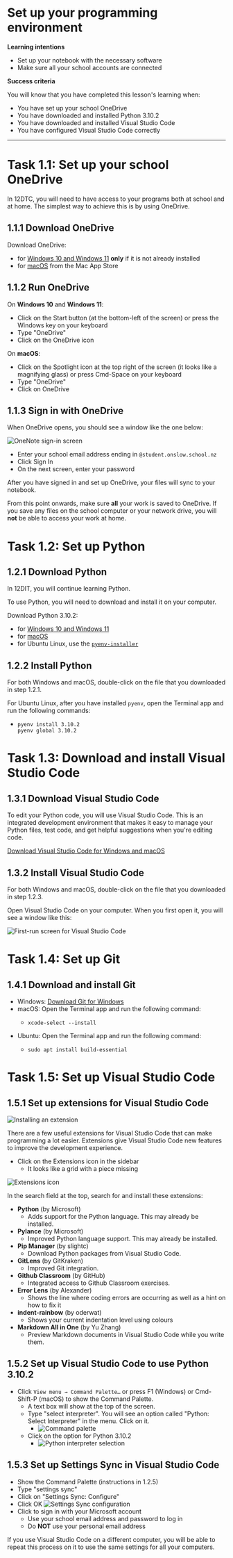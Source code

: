 # Set up your programming environment

**Learning intentions**

- Set up your notebook with the necessary software
- Make sure all your school accounts are connected

**Success criteria**

You will know that you have completed this lesson's learning when:

- You have set up your school OneDrive
- You have downloaded and installed Python 3.10.2
- You have downloaded and installed Visual Studio Code
- You have configured Visual Studio Code correctly

--------

# Task 1.1: Set up your school OneDrive

In 12DTC, you will need to have access to your programs both at school and at home. The simplest way to achieve this is by using OneDrive.

## 1.1.1 Download OneDrive

Download OneDrive:
- for [Windows 10 and Windows 11](https://www.microsoft.com/en-nz/microsoft-365/onedrive/download) **only** if it is not already installed
- for [macOS](https://apps.apple.com/nz/app/onedrive/id823766827?mt=12) from the Mac App Store

## 1.1.2 Run OneDrive

On **Windows 10** and **Windows 11**:

- Click on the Start button (at the bottom-left of the screen) or press the Windows key on your keyboard
- Type "OneDrive"
- Click on the OneDrive icon

On **macOS**:

- Click on the Spotlight icon at the top right of the screen (it looks like a magnifying glass) or press Cmd-Space on your keyboard
- Type "OneDrive"
- Click on OneDrive

## 1.1.3 Sign in with OneDrive

When OneDrive opens, you should see a window like the one below:

![OneNote sign-in screen](../../../11dit/programming/img/onedrive.png)

- Enter your school email address ending in ``@student.onslow.school.nz``
- Click Sign In
- On the next screen, enter your password

After you have signed in and set up OneDrive, your files will sync to your notebook.

From this point onwards, make sure **all** your work is saved to OneDrive. If you save any files on the school computer or your network drive, you will **not** be able to access your work at home.

# Task 1.2: Set up Python

## 1.2.1 Download Python

In 12DIT, you will continue learning Python.

To use Python, you will need to download and install it on your computer.

Download Python 3.10.2:
- for [Windows 10 and Windows 11](https://www.python.org/ftp/python/3.10.2/python-3.10.2-amd64.exe)
- for [macOS](https://www.python.org/ftp/python/3.10.2/python-3.10.2-macos11.pkg)
- for Ubuntu Linux, use the [``pyenv-installer``](https://github.com/pyenv/pyenv-installer)

## 1.2.2 Install Python

For both Windows and macOS, double-click on the file that you downloaded in step 1.2.1.

For Ubuntu Linux, after you have installed ``pyenv``, open the Terminal app and run the following commands:
  - ```
    pyenv install 3.10.2
    pyenv global 3.10.2
    ```

# Task 1.3: Download and install Visual Studio Code
## 1.3.1 Download Visual Studio Code

To edit your Python code, you will use Visual Studio Code. This is an integrated development environment that makes it easy to manage your Python files, test code, and get helpful suggestions when you're editing code.

[Download Visual Studio Code for Windows and macOS](https://code.visualstudio.com)

## 1.3.2 Install Visual Studio Code

For both Windows and macOS, double-click on the file that you downloaded in step 1.2.3.

Open Visual Studio Code on your computer. When you first open it, you will see a window like this:

![First-run screen for Visual Studio Code](../../../11dit/programming/img/vscode01.png)

# Task 1.4: Set up Git
## 1.4.1 Download and install Git

- Windows: [Download Git for Windows](https://git-scm.com/download/)
- macOS: Open the Terminal app and run the following command:
  - ```
    xcode-select --install
    ```
- Ubuntu: Open the Terminal app and run the following command:
  - ```
    sudo apt install build-essential
    ```

# Task 1.5: Set up Visual Studio Code

## 1.5.1 Set up extensions for Visual Studio Code

![Installing an extension](../../../11dit/programming/img/ext-install.png)

There are a few useful extensions for Visual Studio Code that can make programming a lot easier. Extensions give Visual Studio Code new features to improve the development experience.

- Click on the Extensions icon in the sidebar
  - It looks like a grid with a piece missing

![Extensions icon](../../../11dit/programming/img/icon_exts.png)

In the search field at the top, search for and install these extensions:
- **Python** (by Microsoft)
  - Adds support for the Python language. This may already be installed.
- **Pylance** (by Microsoft)
  - Improved Python language support. This may already be installed.
- **Pip Manager** (by slightc)
  - Download Python packages from Visual Studio Code.
- **GitLens** (by GitKraken)
  - Improved Git integration.
- **Github Classroom** (by GitHub)
  - Integrated access to Github Classroom exercises.
- **Error Lens** (by Alexander)
  - Shows the line where coding errors are occurring as well as a hint on how to fix it
- **indent-rainbow** (by oderwat)
  - Shows your current indentation level using colours
- **Markdown All in One** (by Yu Zhang)
  - Preview Markdown documents in Visual Studio Code while you write them.

## 1.5.2 Set up Visual Studio Code to use Python 3.10.2

- Click ``View menu → Command Palette…`` or press F1 (Windows) or Cmd-Shift-P (macOS) to show the Command Palette.
  - A text box will show at the top of the screen. 
  - Type "select interpreter". You will see an option called "Python: Select Interpreter" in the menu. Click on it.
    - ![Command palette](../../../11dit/programming/img/vscode02.png)
  - Click on the option for Python 3.10.2
    - ![Python interpreter selection](../../../11dit/programming/img/vscode03.png)

## 1.5.3 Set up Settings Sync in Visual Studio Code

- Show the Command Palette (instructions in 1.2.5)
- Type "settings sync"
- Click on "Settings Sync: Configure"
- Click OK
![Settings Sync configuration](img/vscode04.png)
- Click to sign in with your Microsoft account
  - Use your school email address and password to log in
  - Do **NOT** use your personal email address

If you use Visual Studio Code on a different computer, you will be able to repeat this process on it to use the same settings for all your computers.